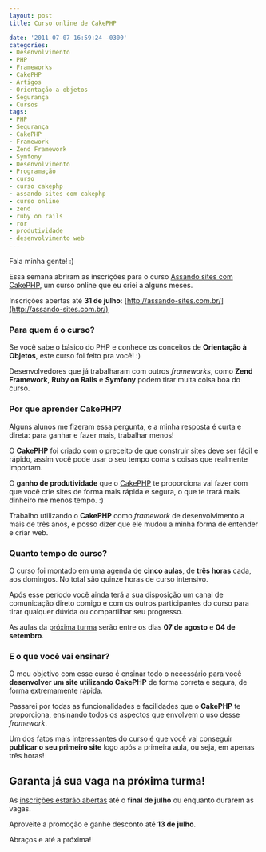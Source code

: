 ```yaml
---
layout: post
title: Curso online de CakePHP

date: '2011-07-07 16:59:24 -0300'
categories:
- Desenvolvimento
- PHP
- Frameworks
- CakePHP
- Artigos
- Orientação a objetos
- Segurança
- Cursos
tags:
- PHP
- Segurança
- CakePHP
- Framework
- Zend Framework
- Symfony
- Desenvolvimento
- Programação
- curso
- curso cakephp
- assando sites com cakephp
- curso online
- zend
- ruby on rails
- ror
- produtividade
- desenvolvimento web
---
```

Fala minha gente! :)

Essa semana abriram as inscrições para o curso [Assando sites com CakePHP](http://assando-sites.com.br/), um curso online que eu criei a alguns meses.

Inscrições abertas até <strong>31 de julho</strong>: [http://assando-sites.com.br/](http://assando-sites.com.br/)

### Para quem é o curso?
Se você sabe o básico do PHP e conhece os conceitos de <strong>Orientação à Objetos</strong>, este curso foi feito pra você! :)

Desenvolvedores que já trabalharam com outros <em>frameworks</em>, como <strong>Zend Framework</strong>, <strong>Ruby on Rails</strong> e <strong>Symfony</strong> podem tirar muita coisa boa do curso.

### Por que aprender CakePHP?
Alguns alunos me fizeram essa pergunta, e a minha resposta é curta e direta: para ganhar e fazer mais, trabalhar menos!

O <strong>CakePHP</strong> foi criado com o preceito de que construir sites deve ser fácil e rápido, assim você pode usar o seu tempo coma s coisas que realmente importam.

O <strong>ganho de produtividade</strong> que o [CakePHP](http://cakephp.org) te proporciona vai fazer com que você crie sites de forma mais rápida e segura, o que te trará mais dinheiro me menos tempo. :)

Trabalho utilizando o <strong>CakePHP</strong> como <em>framework</em> de desenvolvimento a mais de três anos, e posso dizer que ele mudou a minha forma de entender e criar web.

### Quanto tempo de curso?
O curso foi montado em uma agenda de <strong>cinco aulas</strong>, de <strong>três horas</strong> cada, aos domingos. No total são quinze horas de curso intensivo.

Após esse período você ainda terá a sua disposição um canal de comunicação direto comigo e com os outros participantes do curso para tirar qualquer dúvida ou compartilhar seu progresso.

As aulas da [próxima turma](http://assando-sites.com.br/) serão entre os dias <strong>07 de agosto</strong> e <strong>04 de setembro</strong>.

### E o que você vai ensinar?
O meu objetivo com esse curso é ensinar todo o necessário para você <strong>desenvolver um site utilizando CakePHP</strong> de forma correta e segura, de forma extremamente rápida.

Passarei por todas as funcionalidades e facilidades que o <strong>CakePHP</strong> te proporciona, ensinando todos os aspectos que envolvem o uso desse <em>framework</em>.

Um dos fatos mais interessantes do curso é que você vai conseguir <strong>publicar o seu primeiro site</strong> logo após a primeira aula, ou seja, em apenas três horas!

## Garanta já sua vaga na próxima turma!
As [inscrições estarão abertas](http://assando-sites.com.br/) até o <strong>final de julho</strong> ou enquanto durarem as vagas.

Aproveite a promoção e ganhe desconto até <strong>13 de julho</strong>.

Abraços e até a próxima!

